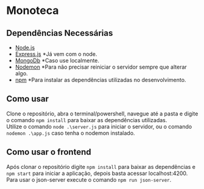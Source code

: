 # Monoteca

## Dependências Necessárias

* [Node.js](https://nodejs.org/en/download/)
* [Express.js](http://expressjs.com/pt-br/) *Já vem com o node.
* [MongoDb](https://www.mongodb.com) *Caso use localmente.
* [Nodemon](https://nodemon.io) *Para não precisar reiniciar o servidor sempre que alterar algo.
* [npm](https://www.npmjs.com) *Para instalar as dependências utilizadas no desenvolvimento.

## Como usar

Clone o repositório, abra o terminal/powershell, navegue até a pasta e digite o comando ` npm install ` para baixar as dependências utilizadas.</br>
Utilize o comando `node .\server.js` para iniciar o servidor, ou o comando `nodemon .\app.js` caso tenha o nodemon instalado.

## Como usar o frontend
Após clonar o repositório digite `npm install` para baixar as dependências e `npm start` para iniciar a aplicação, depois basta acessar localhost:4200. </br>
Para usar o json-server execute o comando `npm run json-server`.


